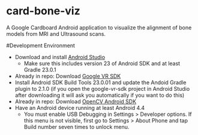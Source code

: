 # card-bone-viz
A Google Cardboard Android application to visualize the alignment of bone models from MRI and Ultrasound scans.

#Development Environment
* Download and install [Android Studio](https://developer.android.com/studio/index.html)
	* Make sure this includes version 23 of Android SDK and at least Gradle 23.0.1
* Already in repo: Download [Google VR SDK](https://developers.google.com/vr/android/download) 
* Install Android SDK Build Tools 23.0.01 and update the Andoid Gradle plugin to 2.1.0 (if you open the google-vr-sdk project in Android Studio after downloading it will ask you automatically if you want to do this)
* Already in repo: Download [OpenCV Android SDK](https://sourceforge.net/projects/opencvlibrary/files/opencv-android/)
* Have an Android device running at least Android 4.4
	* You must enable USB Debugging in Settings > Developer options. If this menu is not visible, first go to Settings > About Phone and tap Build number seven times to unlock menu.

